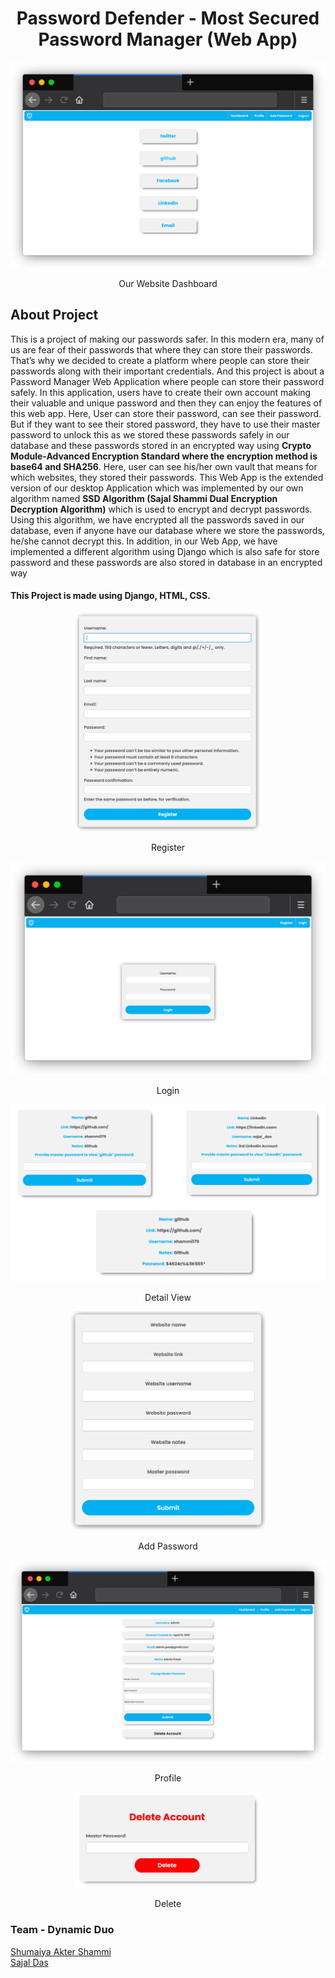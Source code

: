 <h1 align="center"><b>Password Defender - Most Secured Password
Manager (Web App)</b><br></h1>

<p align="center">
<img src="images/dashboard_browser.png"  width="600"/>
</p>

<p align="center">Our Website Dashboard</p>


## About Project
<p>
This is a project of making our passwords safer. In
this modern era, many of us are fear of their passwords that
where they can store their passwords. That’s why we decided
to create a platform where people can store their passwords
along with their important credentials. And this project is about
a Password Manager Web Application where people can store
their password safely. In this application, users have to create
their own account making their valuable and unique password
and then they can enjoy the features of this web app. Here, User
can store their password, can see their password. But if they
want to see their stored password, they have to use their master
password to unlock this as we stored these passwords safely in
our database and these passwords stored in an encrypted way
using <b>Crypto Module-Advanced Encryption Standard where the
encryption method is base64 and SHA256</b>. Here, user can see
his/her own vault that means for which websites, they stored their
passwords. This Web App is the extended version of our desktop
Application which was implemented by our own algorithm named
<b>SSD Algorithm (Sajal Shammi Dual Encryption Decryption
Algorithm)</b> which is used to encrypt and decrypt passwords.
Using this algorithm, we have encrypted all the passwords saved
in our database, even if anyone have our database where we
store the passwords, he/she cannot decrypt this. In addition, in
our Web App, we have implemented a different algorithm using
Django which is also safe for store password and these passwords
are also stored in database in an encrypted way</br></p>



#### This Project is made using Django, HTML, CSS.



<p align="center">
  <img src="images/reg.png"  height="350"/>
</p>
<p align="center">Register</p>


<p align="center">
<img src="images/login_browser.png"  width="600"/>
</p>

<p align="center">Login</p>

![detail_view](images/detail_view.png)
<p align="center">Detail View</p>



<p align="center">
  <img src="images/add-pass.png"  height="350"/>
</p>
<p align="center">Add Password</p>

<p align="center">
<img src="images/profile_browser.png"  width="600"/>
</p>
<p align="center">Profile</p>



<p align="center">
  <img src="images/delete.png"  width="300"/>
</p>
<p align="center">Delete</p>

### Team - Dynamic Duo
  [Shumaiya Akter Shammi](https://github.com/Shammi179)<br>
  [Sajal Das](https://github.com/sajaldas19)  
 
